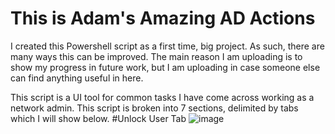 # This is Adam's Amazing AD Actions
I created this Powershell script as a first time, big project. As such, there are many ways this can be improved. The main reason I am uploading is to show my progress in future work, but I am uploading in case someone else can find anything useful in here.

This script is a UI tool for common tasks I have come across working as a network admin. This script is broken into 7 sections, delimited by tabs which I will show below.
#Unlock User Tab
![image](https://github.com/AdamBastin/AAAA/assets/73455686/4538199f-720f-43e2-879d-5220c67649cb)
